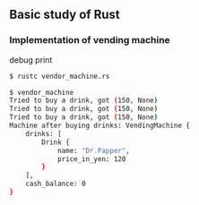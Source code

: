 ## Basic study of Rust

### Implementation of vending machine

debug print

```bash
$ rustc vendor_machine.rs

$ vendor_machine
Tried to buy a drink, got (150, None)
Tried to buy a drink, got (150, None)
Tried to buy a drink, got (150, None)
Machine after buying drinks: VendingMachine {
    drinks: [
        Drink {
            name: "Dr.Papper",
            price_in_yen: 120
        }
    ],
    cash_balance: 0
}
```

